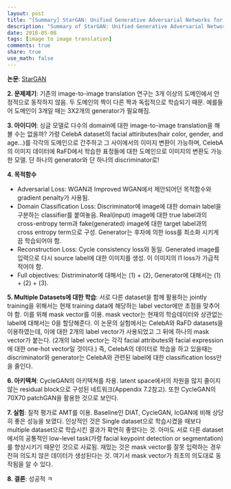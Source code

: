 ```yaml
---
layout: post
title: "[Summary] StarGAN: Unified Generative Adversarial Networks for Multi-Domain Image-to-Image Translation"
description: "Summary of StarGAN: Unified Generative Adversarial Networks for Multi-Domain Image-to-Image Translation"
date: 2018-05-08
tags: [image to image translation]
comments: true
share: true
use_math: false
---
```


**논문**: [StarGAN](https://arxiv.org/abs/1711.09020)

**2. 문제제기**: 기존의 image-to-image translation 연구는 3개 이상의 도메인에서 안정적으로 동작하지 않음. 두 도메인의 짝이 다른 짝과 독립적으로 학습되기 때문. 예를들어 도메인이 3개일 때는 3X2개의 generator가 필요해짐.

**3. 아이디어**: 싱글 모델로 다수의 domain에 대한 image-to-image translation을 해볼 수는 없을까? 가령 CelebA dataset의 facial attiributes(hair color, gender, and age…)를 각각의 도메인으로 간주하고 그 사이에서의 이미지 변환이 가능하며, CelebA의 이미지 데이터에 RaFD에서 학습한 표정들에 대한 도메인으로 이미지의 변환도 가능한 모델. 단 하나의 generator와 단 하나의 discriminator로!

**4. 목적함수**
- Adversarial Loss: WGAN과 Improved WGAN에서 제안되어던 목적함수와 gradient penalty가 사용됨.
- Domain Classification Loss: Discriminator에 image에 대한 domain label을 구분하는 classifier를 붙여놓음. Real(input) image에 대한 true label과의 cross-entropy term과 fake(generated) image에 대한 target label과의 cross entropy term으로 구성. Generator는 후자에 의한 loss를 최소화 시키게끔 학습되어야 함.
- Reconstruction Loss: Cycle consistency loss와 동일. Generated image를 입력으로 다시 source label에 대한 이미지를 생성. 이 이미지의 l1 loss가 가급적 적어야 함.
- Full objectives: Distriminator에 대해서는 (1) + (2), Generator에 대해서는 (1) + (2) + (3).

**5. Multiple Datasets에 대한 학습**: 서로 다른 dataset을 함께 활용하는 jointly training을 위해서는 현재 training data에 해당하는 label vector에만 초점을 맞추어야 함. 이를 위해 mask vector를 이용. mask vector는 현재의 학습데이터와 상관없는 label에 대해서는 0을 할당해준다. 이 논문의 실험에서는 CelebA와 RaFD datasets을 이용하였는데, 이에 대한 2개의 label vector가 사용되었고 그 뒤에 하나의 mask vector가 붙는다. (2개의 label vector는 각각 facial attributes와 facial expression에 대한 one-hot vector일 것이다.) 즉, CelebA의 데이터로 학습을 하고 있을때는 discriminator와 generator는 CelebA와 관련된 label에 대한 classification loss만을 줄인다.

**6. 아키텍쳐**: CycleGAN의 아키텍쳐를 차용. latent space에서의 차원을 많지 줄이지 않는 residual block으로 구성된 네트워크(Appendix 7.2참고). 또한 CycleGAN의 70X70 patchGAN을 활용한 것으로 보인다.

**7. 실험**: 질적 평가로 AMT를 이용. Baseline인 DIAT, CycleGAN, IcGAN에 비해 상당히 좋은 성능을 보였다. 인상적인 것은 Single dataset으로 학습시켰을 때보다 multiple dataset으로 학습시킨 결과가 확연히 좋았다는 것. 아마도 서로 다른 dataset에서의 공통적인 low-level task(가령 facial keypoint detection or segmentation)를 향상시키기 때문인 것으로 사료됨.
재밌는 것은 mask vector를 잘못 입력하는 경우 전혀 의도치 않은 데이터가 생성된다는 것. 여기서 mask vector가 최초의 의도대로 동작됨을 알 수 있다. 

**8. 결론**: 성공적 ㅋ
